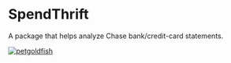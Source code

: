 # SpendThrift
A package that helps analyze Chase bank/credit-card statements.

[![petgoldfish](https://circleci.com/gh/petgoldfish/spendthrift.svg?style=svg)](https://circleci.com/gh/petgoldfish/spendthrift)
